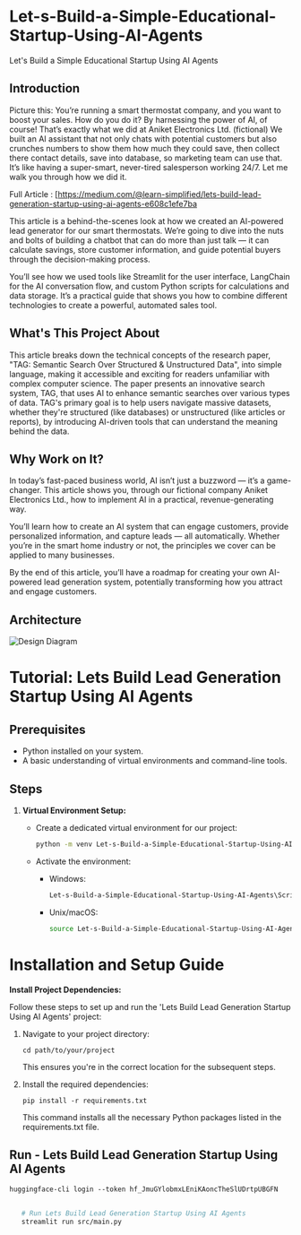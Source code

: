 # Let-s-Build-a-Simple-Educational-Startup-Using-AI-Agents
Let's Build a Simple Educational Startup Using AI Agents
 
## Introduction

Picture this: You’re running a smart thermostat company, and you want to boost your sales. How do you do it? By harnessing the power of AI, of course! That’s exactly what we did at Aniket Electronics Ltd. (fictional) We built an AI assistant that not only chats with potential customers but also crunches numbers to show them how much they could save, then collect there contact details, save into database, so marketing team can use that. It’s like having a super-smart, never-tired salesperson working 24/7. Let me walk you through how we did it.

Full Article : [https://medium.com/@learn-simplified/lets-build-lead-generation-startup-using-ai-agents-e608c1efe7ba

This article is a behind-the-scenes look at how we created an AI-powered lead generator for our smart thermostats. We’re going to dive into the nuts and bolts of building a chatbot that can do more than just talk — it can calculate savings, store customer information, and guide potential buyers through the decision-making process.

You’ll see how we used tools like Streamlit for the user interface, LangChain for the AI conversation flow, and custom Python scripts for calculations and data storage. It’s a practical guide that shows you how to combine different technologies to create a powerful, automated sales tool.

## What's This Project About

This article breaks down the technical concepts of the research paper, "TAG: Semantic Search Over Structured & Unstructured Data", into simple language, making it accessible and exciting for readers unfamiliar with complex computer science.
The paper presents an innovative search system, TAG, that uses AI to enhance semantic searches over various types of data. TAG's primary goal is to help users navigate massive datasets, whether they're structured (like databases) or unstructured (like articles or reports), by introducing AI-driven tools that can understand the meaning behind the data.

## Why Work on It?

In today’s fast-paced business world, AI isn’t just a buzzword — it’s a game-changer. This article shows you, through our fictional company Aniket Electronics Ltd., how to implement AI in a practical, revenue-generating way.

You’ll learn how to create an AI system that can engage customers, provide personalized information, and capture leads — all automatically. Whether you’re in the smart home industry or not, the principles we cover can be applied to many businesses.

By the end of this article, you’ll have a roadmap for creating your own AI-powered lead generation system, potentially transforming how you attract and engage customers.

## Architecture
![Design Diagram](design_docs/design.png)


# Tutorial: Lets Build Lead Generation Startup Using AI Agents

## Prerequisites
- Python installed on your system.
- A basic understanding of virtual environments and command-line tools.

## Steps

1. **Virtual Environment Setup:**
   - Create a dedicated virtual environment for our project:
   
     ```bash
     python -m venv Let-s-Build-a-Simple-Educational-Startup-Using-AI-Agents
     ```
   - Activate the environment:
   
     - Windows:
       ```bash
       Let-s-Build-a-Simple-Educational-Startup-Using-AI-Agents\Scripts\activate
       ```
     - Unix/macOS:
       ```bash
       source Let-s-Build-a-Simple-Educational-Startup-Using-AI-Agents/bin/activate
       ```
   
# Installation and Setup Guide

**Install Project Dependencies:**

Follow these steps to set up and run the 'Lets Build Lead Generation Startup Using AI Agents' project:

1. Navigate to your project directory:
   ```
   cd path/to/your/project
   ```
   This ensures you're in the correct location for the subsequent steps.

2. Install the required dependencies:
   ```
   pip install -r requirements.txt
   ```
   This command installs all the necessary Python packages listed in the requirements.txt file.


## Run - Lets Build Lead Generation Startup Using AI Agents

    huggingface-cli login --token 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

   ```bash 
        
      # Run Lets Build Lead Generation Startup Using AI Agents
      streamlit run src/main.py
      
   ```
